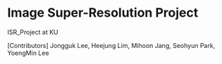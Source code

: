 # Image Super-Resolution Project
 ISR_Project at KU
 
 
 [Contributors] Jongguk Lee, Heejung Lim, Mihoon Jang, Seohyun Park, YoengMin Lee
